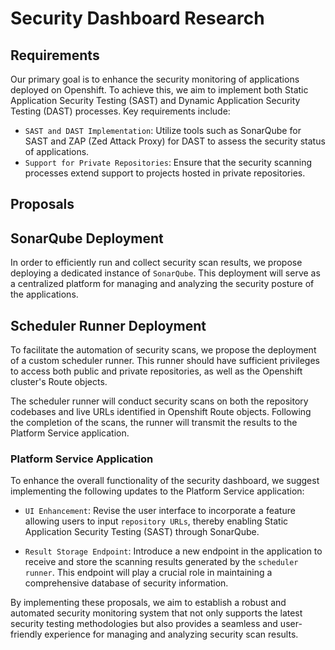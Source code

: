 # Security Dashboard Research

## Requirements

Our primary goal is to enhance the security monitoring of applications deployed on Openshift. To achieve this, we aim to implement both Static Application Security Testing (SAST) and Dynamic Application Security Testing (DAST) processes. Key requirements include:

-   `SAST and DAST Implementation`: Utilize tools such as SonarQube for SAST and ZAP (Zed Attack Proxy) for DAST to assess the security status of applications.
-   `Support for Private Repositories`: Ensure that the security scanning processes extend support to projects hosted in private repositories.

## Proposals

## SonarQube Deployment

In order to efficiently run and collect security scan results, we propose deploying a dedicated instance of `SonarQube`. This deployment will serve as a centralized platform for managing and analyzing the security posture of the applications.

## Scheduler Runner Deployment

To facilitate the automation of security scans, we propose the deployment of a custom scheduler runner. This runner should have sufficient privileges to access both public and private repositories, as well as the Openshift cluster's Route objects.

The scheduler runner will conduct security scans on both the repository codebases and live URLs identified in Openshift Route objects. Following the completion of the scans, the runner will transmit the results to the Platform Service application.

### Platform Service Application

To enhance the overall functionality of the security dashboard, we suggest implementing the following updates to the Platform Service application:

-   `UI Enhancement`: Revise the user interface to incorporate a feature allowing users to input `repository URLs`, thereby enabling Static Application Security Testing (SAST) through SonarQube.

-   `Result Storage Endpoint`: Introduce a new endpoint in the application to receive and store the scanning results generated by the `scheduler runner`. This endpoint will play a crucial role in maintaining a comprehensive database of security information.

By implementing these proposals, we aim to establish a robust and automated security monitoring system that not only supports the latest security testing methodologies but also provides a seamless and user-friendly experience for managing and analyzing security scan results.
